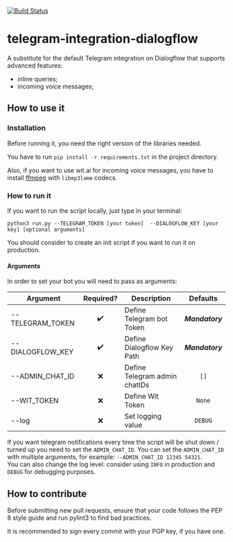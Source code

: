 [![Build Status](https://travis-ci.org/Davide95/telegram-integration-dialogflow.svg?branch=master)](https://travis-ci.org/Davide95/telegram-integration-dialogflow)

# telegram-integration-dialogflow
A substitute for the default Telegram integration on Dialogflow that supports advanced features:
* inline queries;
* incoming voice messages;

## How to use it
### Installation
Before running it, you need the right version of the libraries needed.

You have to run `pip install -r requirements.txt` in the project directory.

Also, if you want to use wit.ai for incoming voice messages, you have to install [ffmpeg](https://www.ffmpeg.org/download.html) with `libmp3lame` codecs.

### How to run it
If you want to run the script locally, just type in your terminal:

 `python3 run.py --TELEGRAM_TOKEN [your token]  --DIALOGFLOW_KEY [your key] [optional arguments]`

You should consider to create an init script if you want to run it on production.

#### Arguments
In order to set your bot you will need to pass as arguments:

|Argument           |Required?           |Description                   |Defaults         |
|-------------------|:------------------:|------------------------------|:---------------:|
|--TELEGRAM_TOKEN   | :heavy_check_mark: |Define Telegram bot Token     | **_Mandatory_** |
|--DIALOGFLOW_KEY   | :heavy_check_mark: |Define Dialogflow Key Path    | **_Mandatory_** |
|--ADMIN_CHAT_ID    | :x:                |Define Telegram admin chatIDs | `[]`	          |
|--WIT_TOKEN        | :x:                |Define Wit Token              | `None`	        |
|--log              | :x:                |Set logging value             | `DEBUG`         |

If you want telegram notifications every time the script will be shut down / turned up you need to set the `ADMIN_CHAT_ID`.
You can set the `ADMIN_CHAT_ID` with multiple arguments, for example: `--ADMIN_CHAT_ID 12345 54321`.    
You can also change the log level: consider using `INFO` in production and `DEBUG` for debugging purposes.

## How to contribute
Before submitting new pull requests, ensure that your code follows the PEP 8 style guide and run pylint3 to find bad practices.

It is recommended to sign every commit with your PGP key, if you have one.
